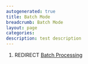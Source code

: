 ```yaml
---
autogenerated: true
title: Batch Mode
breadcrumb: Batch Mode
layout: page
categories: 
description: test description
---
```


1.  REDIRECT [Batch Processing](Batch_Processing)
